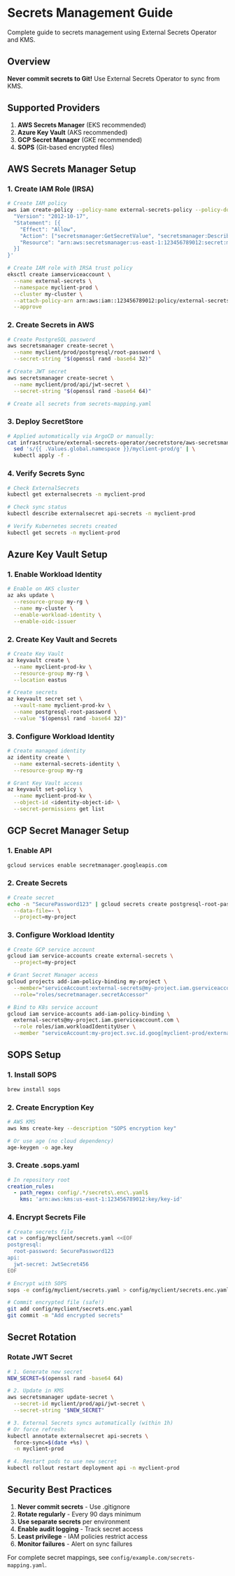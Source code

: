 # Secrets Management Guide

Complete guide to secrets management using External Secrets Operator and KMS.

## Overview

**Never commit secrets to Git!** Use External Secrets Operator to sync from KMS.

## Supported Providers

1. **AWS Secrets Manager** (EKS recommended)
2. **Azure Key Vault** (AKS recommended)
3. **GCP Secret Manager** (GKE recommended)
4. **SOPS** (Git-based encrypted files)

## AWS Secrets Manager Setup

### 1. Create IAM Role (IRSA)

```bash
# Create IAM policy
aws iam create-policy --policy-name external-secrets-policy --policy-document '{
  "Version": "2012-10-17",
  "Statement": [{
    "Effect": "Allow",
    "Action": ["secretsmanager:GetSecretValue", "secretsmanager:DescribeSecret"],
    "Resource": "arn:aws:secretsmanager:us-east-1:123456789012:secret:myclient/prod/*"
  }]
}'

# Create IAM role with IRSA trust policy
eksctl create iamserviceaccount \
  --name external-secrets \
  --namespace myclient-prod \
  --cluster my-cluster \
  --attach-policy-arn arn:aws:iam::123456789012:policy/external-secrets-policy \
  --approve
```

### 2. Create Secrets in AWS

```bash
# Create PostgreSQL password
aws secretsmanager create-secret \
  --name myclient/prod/postgresql/root-password \
  --secret-string "$(openssl rand -base64 32)"

# Create JWT secret
aws secretsmanager create-secret \
  --name myclient/prod/api/jwt-secret \
  --secret-string "$(openssl rand -base64 64)"

# Create all secrets from secrets-mapping.yaml
```

### 3. Deploy SecretStore

```bash
# Applied automatically via ArgoCD or manually:
cat infrastructure/external-secrets-operator/secretstore/aws-secretsmanager.yaml.template | \
  sed 's/{{ .Values.global.namespace }}/myclient-prod/g' | \
  kubectl apply -f -
```

### 4. Verify Secrets Sync

```bash
# Check ExternalSecrets
kubectl get externalsecrets -n myclient-prod

# Check sync status
kubectl describe externalsecret api-secrets -n myclient-prod

# Verify Kubernetes secrets created
kubectl get secrets -n myclient-prod
```

## Azure Key Vault Setup

### 1. Enable Workload Identity

```bash
# Enable on AKS cluster
az aks update \
  --resource-group my-rg \
  --name my-cluster \
  --enable-workload-identity \
  --enable-oidc-issuer
```

### 2. Create Key Vault and Secrets

```bash
# Create Key Vault
az keyvault create \
  --name myclient-prod-kv \
  --resource-group my-rg \
  --location eastus

# Create secrets
az keyvault secret set \
  --vault-name myclient-prod-kv \
  --name postgresql-root-password \
  --value "$(openssl rand -base64 32)"
```

### 3. Configure Workload Identity

```bash
# Create managed identity
az identity create \
  --name external-secrets-identity \
  --resource-group my-rg

# Grant Key Vault access
az keyvault set-policy \
  --name myclient-prod-kv \
  --object-id <identity-object-id> \
  --secret-permissions get list
```

## GCP Secret Manager Setup

### 1. Enable API

```bash
gcloud services enable secretmanager.googleapis.com
```

### 2. Create Secrets

```bash
# Create secret
echo -n "SecurePassword123" | gcloud secrets create postgresql-root-password \
  --data-file=- \
  --project=my-project
```

### 3. Configure Workload Identity

```bash
# Create GCP service account
gcloud iam service-accounts create external-secrets \
  --project=my-project

# Grant Secret Manager access
gcloud projects add-iam-policy-binding my-project \
  --member="serviceAccount:external-secrets@my-project.iam.gserviceaccount.com" \
  --role="roles/secretmanager.secretAccessor"

# Bind to K8s service account
gcloud iam service-accounts add-iam-policy-binding \
  external-secrets@my-project.iam.gserviceaccount.com \
  --role roles/iam.workloadIdentityUser \
  --member "serviceAccount:my-project.svc.id.goog[myclient-prod/external-secrets]"
```

## SOPS Setup

### 1. Install SOPS

```bash
brew install sops
```

### 2. Create Encryption Key

```bash
# AWS KMS
aws kms create-key --description "SOPS encryption key"

# Or use age (no cloud dependency)
age-keygen -o age.key
```

### 3. Create .sops.yaml

```yaml
# In repository root
creation_rules:
  - path_regex: config/.*/secrets\.enc\.yaml$
    kms: 'arn:aws:kms:us-east-1:123456789012:key/key-id'
```

### 4. Encrypt Secrets File

```bash
# Create secrets file
cat > config/myclient/secrets.yaml <<EOF
postgresql:
  root-password: SecurePassword123
api:
  jwt-secret: JwtSecret456
EOF

# Encrypt with SOPS
sops -e config/myclient/secrets.yaml > config/myclient/secrets.enc.yaml

# Commit encrypted file (safe!)
git add config/myclient/secrets.enc.yaml
git commit -m "Add encrypted secrets"
```

## Secret Rotation

### Rotate JWT Secret

```bash
# 1. Generate new secret
NEW_SECRET=$(openssl rand -base64 64)

# 2. Update in KMS
aws secretsmanager update-secret \
  --secret-id myclient/prod/api/jwt-secret \
  --secret-string "$NEW_SECRET"

# 3. External Secrets syncs automatically (within 1h)
# Or force refresh:
kubectl annotate externalsecret api-secrets \
  force-sync=$(date +%s) \
  -n myclient-prod

# 4. Restart pods to use new secret
kubectl rollout restart deployment api -n myclient-prod
```

## Security Best Practices

1. **Never commit secrets** - Use .gitignore
2. **Rotate regularly** - Every 90 days minimum
3. **Use separate secrets** per environment
4. **Enable audit logging** - Track secret access
5. **Least privilege** - IAM policies restrict access
6. **Monitor failures** - Alert on sync failures

For complete secret mappings, see `config/example.com/secrets-mapping.yaml`.
